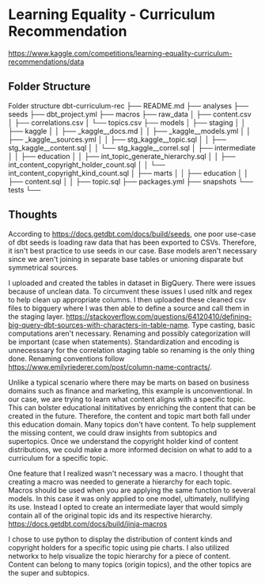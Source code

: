 # Learning Equality - Curriculum Recommendation
https://www.kaggle.com/competitions/learning-equality-curriculum-recommendations/data

## Folder Structure
Folder structure 
dbt-curriculum-rec
├── README.md
├── analyses
├── seeds
├── dbt_project.yml
├── macros
├── raw_data
│   ├── content.csv 
│   ├── correlations.csv 
│   └── topics.csv 
├── models
│   ├── staging
│   │   ├── kaggle
│   │       ├── _kaggle__docs.md
│   │       ├── _kaggle__models.yml
│   │       ├── _kaggle__sources.yml
│   │       ├── stg_kaggle__topic.sql
│   │       ├── stg_kaggle__content.sql
│   │       └── stg_kaggle__correl.sql
│   ├── intermediate 
│   │   ├── education 
│   │       ├── int_topic_generate_hierarchy.sql 
│   │       ├── int_content_copyright_holder_count.sql
│   │       └── int_content_copyright_kind_count.sql
│   ├── marts
│   │   ├── education 
│   │       ├── content.sql 
│   │       ├── topic.sql 
├── packages.yml
├── snapshots
└── tests
    └── 

## Thoughts 
According to https://docs.getdbt.com/docs/build/seeds, one poor use-case of dbt seeds is loading raw data that has been exported to CSVs. Therefore, it isn't best practice to use seeds in our case. Base models aren't necessary since we aren't joining in separate base tables or unioning disparate but symmetrical sources. 

I uploaded and created the tables in dataset in BigQuery. There were issues because of unclean data. To circumvent these issues I used nltk and regex to help clean up appropriate columns. I then uploaded these cleaned csv files to bigquery where I was then able to define a source and call them in the staging layer. https://stackoverflow.com/questions/64120410/defining-big-query-dbt-sources-with-characters-in-table-name. Type casting, basic computations aren't necessary. Renaming and possibly categorization will be important (case when statements). Standardization and encoding is unnecesssary for the correlation staging table so renaming is the only thing done. Renaming conventions follow https://www.emilyriederer.com/post/column-name-contracts/. 

Unlike a typical scenario where there may be marts on based on business domains such as finance and marketing, this example is unconventional. In our case, we are trying to learn what content aligns with a specific topic. This can bolster educational inititatives by enriching the content that can be created in the future. 
Therefore, the content and topic mart both fall under this education domain. Many topics don't have content. To help supplement the missing content, we could draw insights from subtopics and supertopics. Once we understand the copyright holder kind of content distributions, we could make a more informed decision on what to add to a curriculum for a specific topic. 

One feature that I realized wasn't necessary was a macro. I thought that creating a macro was needed to generate a hierarchy for each topic. Macros should be used when you are applying the same function to several models. In this case it was only applied to one model, ultimately, nullifying its use. Instead I opted to create an intermediate layer that would simply contain all of the original topic ids and its respective hierarchy. https://docs.getdbt.com/docs/build/jinja-macros

I chose to use python to display the distribution of content kinds and copyright holders for a specific topic using pie charts. I also utilized networkx to help visualize the topic hierarchy for a piece of content. Content can belong to many topics (origin topics), and the other topics are the super and subtopics. 







